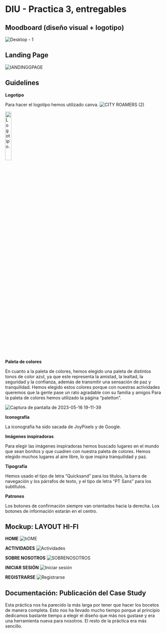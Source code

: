 # DIU - Practica 3, entregables

## Moodboard (diseño visual + logotipo)   
![Desktop - 1](https://github.com/antonio8mg/DIU-WaxyTech/assets/73304805/d2b5600d-474e-476b-904b-daf01b0c71f5)


## Landing Page
![lANDINGGPAGE](https://github.com/antonio8mg/DIU-WaxyTech/assets/73304805/84fe3841-3d57-4015-87c5-f39982d45721)


## Guidelines
**Logotipo**

Para hacer el logotipo hemos utilizado canva.
![CITY ROAMERS (2)](https://github.com/antonio8mg/DIU-WaxyTech/assets/73304805/005d9667-df80-4c84-94e8-7ec4aabd86f2)

<picture>
  <img alt="Logotipo." src="https://github.com/antonio8mg/DIU-WaxyTech/assets/73304805/005d9667-df80-4c84-94e8-7ec4aabd86f2" width=20%>
</picture>

**Paleta de colores**

En cuanto a la paleta de colores, hemos elegido una paleta de distintos tonos de color azul, ya que este representa la amistad, la lealtad, la seguridad y la
confianza, además de transmitir una sensación de paz y tranquilidad. 
Hemos elegido estos colores porque con nuestras actividades queremos que la gente pase un rato agradable con su familia y amigos
Para la paleta de colores hemos utilizado la página “paletton”.

![Captura de pantalla de 2023-05-16 19-11-39](https://github.com/antonio8mg/DIU-WaxyTech/assets/116074772/d57d81ec-4af2-423b-bf6d-ef77ba0e93af)

**Iconografía**

La iconografía ha sido sacada de JoyPixels y de Google.

**Imágenes inspiradoras**

Para elegir las imágenes inspiradoras hemos buscado lugares en el mundo que sean bonitos y que cuadren con nuestra paleta de colores. Hemos elegido muchos lugares al
aire libre, lo que inspira tranquilidad y paz.

**Tipografía**

Hemos usado el tipo de letra “Quicksand” para los títulos, la barra de navegación y los párrafos de texto, y el tipo de letra “PT Sans” para los subtítulos.

**Patrones**

Los botones de confirmación siempre van orientados hacia la derecha. 
Los botones de información estarán en el centro.


## Mockup: LAYOUT HI-FI

**HOME**
![hOME](https://github.com/antonio8mg/DIU-WaxyTech/assets/73304805/cdedc014-5706-483d-8a92-0c7e9aa9eeb2)

**ACTIVIDADES**
![Actividades](https://github.com/antonio8mg/DIU-WaxyTech/assets/73304805/c00e6d2a-9eb9-4fda-b82f-0ed88005051f)

**SOBRE NOSOTROS**
![SOBRENOSOTROS](https://github.com/antonio8mg/DIU-WaxyTech/assets/73304805/a0026b58-26ba-4598-8d88-e61c220b3ae3)

**INICIAR SESIÓN**
![Iniciar sesión](https://github.com/antonio8mg/DIU-WaxyTech/assets/73304805/0ec96bc4-d41e-46aa-a1a0-207ff14edf18)

**REGISTRARSE**
![Registrarse](https://github.com/antonio8mg/DIU-WaxyTech/assets/73304805/f0f4078c-4167-47c1-9b07-d0d942b61e0c)


## Documentación: Publicación del Case Study
Esta práctica nos ha parecido la más larga por tener que hacer los bocetos de manera completa. Esto nos ha llevado mucho tiempo porque al principio dedicamos bastante tiempo a elegir el diseño que más nos gustase y era una herramienta nueva para nosotros. El resto de la práctica era más sencillo.
 
